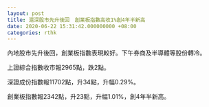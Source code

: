 ```yaml
---
layout: post
title: 滬深股市先升後回　創業板指數高收1%創4年半新高
date: 2020-06-22 15:31:42.000000000 +08:00
categories: rthk
---
```


內地股市先升後回，創業板指數表現較好。下午券商及半導體等股份轉冷。

上證綜合指數收市報2965點，跌2點。

深證成份指數報11702點，升34點，升幅0.29%。

創業板指數報2342點，升23點，升幅1.01%，創4年半新高。
